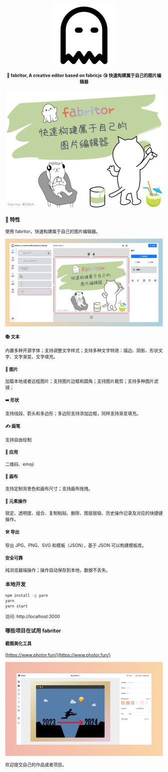 <p align="center"><img alt="logo" src="/public/logo.svg"></p>

<p align="center">
  <strong>👻 fabritor, A creative editor based on fabricjs</strong>
  <strong>😘 快速构建属于自己的图片编辑器</strong>
</p>

<p align="center"><img alt="banner" src="/public/fabritor_2024_1.png"></p>

### 👻 特性

使用 fabritor，快速构建属于自己的图片编辑器。

<p align="center"><img alt="banner" src="/public/fabritor_editor.png"></p>

#### 📚 文本

内置多种开源字体；支持调整文字样式；支持多种文字特效：描边、阴影、形状文字、文字渐变、文字填充。

#### 🌄 图片

加载本地或者远程图片；支持图片边框和圆角；支持图片裁剪；支持多种图片滤镜；

#### ➡️ 形状

支持线段、箭头和多边形；多边形支持添加边框，同样支持渐变填充。

#### ✍️ 画笔

支持自由绘制

#### 💎 应用

二维码、emoji

#### 👚 画布

支持定制背景色和画布尺寸；支持画布拖拽。

#### 🛒 元素操作

锁定、透明度、组合、复制粘贴、删除、图层层级、历史操作记录及对应的快捷键操作。

#### 🛠 导出

导出 JPG、PNG、SVG 和模板（JSON），基于 JSON 可以构建模板库。

#### 安全可靠

纯浏览器端操作；操作自动保存到本地，数据不丢失。

### 本地开发

```bash
npm install -g yarn
yarn
yarn start
```

访问: http://localhost:3000

### 哪些项目在试用 fabritor

#### 截图美化工具

[https://www.photor.fun/](https://www.photor.fun/)

<p align="center"><img alt="photor" src="/public/photor.png"></p>

欢迎提交自己的作品或者项目。

